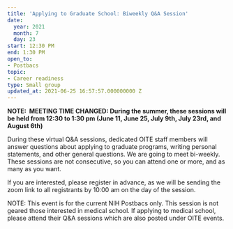```yaml
---
title: 'Applying to Graduate School: Biweekly Q&A Session'
date:
  year: 2021
  month: 7
  day: 23
start: 12:30 PM
end: 1:30 PM
open_to:
- Postbacs
topic:
- Career readiness
type: Small group
updated_at: 2021-06-25 16:57:57.000000000 Z
---
```

**NOTE:  MEETING TIME CHANGED: During the summer, these sessions will be
held from 12:30 to 1:30 pm (June 11, June 25, July 9th, July 23rd, and
August 6th)**

During these virtual Q&amp;A sessions, dedicated OITE staff members will
answer questions about applying to graduate programs, writing personal
statements, and other general questions. We are going to meet
bi-weekly.  These sessions are not consecutive, so you can attend one or
more, and as many as you want. 

If you are interested, please register in advance, as we will be sending
the zoom link to all registrants by 10:00 am on the day of the session. 

NOTE: This event is for the current NIH Postbacs only. This session is
not geared those interested in medical school. If applying to medical
school, please attend their Q&amp;A sessions which are also posted under
OITE events. 
